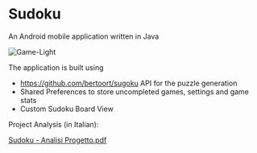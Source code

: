 # Sudoku

An Android mobile application written in Java

![Game-Light](https://user-images.githubusercontent.com/49166985/114318172-1c33c600-9b0c-11eb-9b63-c0d328aa367d.png)

The application is built using 
 - https://github.com/bertoort/sugoku API for the puzzle generation
 - Shared Preferences to store uncompleted games, settings and game stats
 - Custom Sudoku Board View

Project Analysis (in Italian):

[Sudoku - Analisi Progetto.pdf](https://github.com/LorenzoPantano/Sudoku/files/6292622/Sudoku.-.Analisi.Progetto.pdf)
